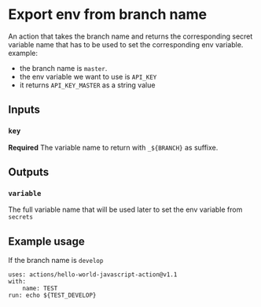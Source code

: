 # Export env from branch name

An action that takes the branch name and returns the corresponding secret variable name that has to be used to set the corresponding env variable.
example:
- the branch name is `master`. 
- the env variable we want to use is `API_KEY`
- it returns `API_KEY_MASTER` as a string value

## Inputs

### `key`

**Required** The variable name to return with `_${BRANCH}` as suffixe.

## Outputs

### `variable`

The full variable name that will be used later to set the env variable from `secrets`

## Example usage

If the branch name is `develop`
```
uses: actions/hello-world-javascript-action@v1.1
with:
    name: TEST
run: echo ${TEST_DEVELOP}
```